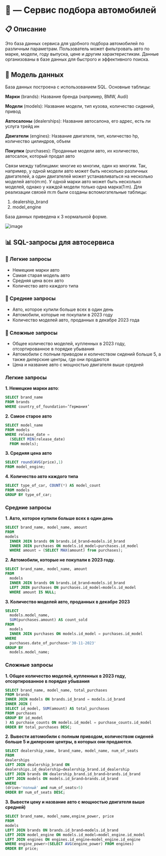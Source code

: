 # 🚗  — Сервис подбора автомобилей

## 📋 Описание

Это база данных сервиса для удобного подбора автомобилей по различным параметрам. Пользователь может фильтровать авто по марке, модели, году выпуска, цене и другим характеристикам. Данные организованы в базе данных для быстрого и эффективного поиска.

## 📂 Модель данных
База данных построена с использованием SQL. Основные таблицы:

**Марки** (brands): Название бренда (например, BMW, Audi)

**Модели** (models): Название модели, тип кузова, количество сидений, привод

**Автосалоны** (dealerships): Название автосалона, его адрес, есть ли услуга трейд ин

**Двигатели** (engines): Название двигателя, тип, количество hp, количество цилиндров, объем 

**Покупки** (purchases): Проданные модели авто, их количество, автосалон, который продал авто

Связи между таблицами: многие ко многим, один ко многим. Так, например, у одной модели авто может быть несколько различных двигателей, а один двигателей может устанавливаться на несколько моделей авто(m:m). У одной марки авто может быть несколько моделей, однако у каждой модели только одна марка(1:m). 
Для реализации связей m:m были созданы вспомогательные таблицы:
1. dealership_brand
2. model_engine

База данных приведена к 3 нормальной форме.

![image](https://github.com/user-attachments/assets/3cdac845-f9c6-44e3-9d8e-a1607c5bd345)


## 📊 SQL-запросы для автосервиса

### 🔹 Легкие запросы  
- Немецкие марки авто  
- Самая старая модель авто  
- Средняя цена всех авто  
- Количество авто каждого типа  

### 🔸 Средние запросы  
- Авто, которое купили больше всех в один день  
- Автомобили, которые не покупали в 2023 году  
- Количество моделей авто, проданных в декабре 2023 года  

### 🔺 Сложные запросы  
- Общее количество моделей, купленных в 2023 году, отсортированное в порядке убывания  
- Автомобили с полным приводом и количеством сидений больше 5, а также дилерские центры, где они продаются  
- Цена и название авто с мощностью двигателя выше средней  


### Легкие запросы
**1. Немецкие марки авто**:
```sql
SELECT brand_name
FROM brands
WHERE country_of_foundation=’Германия’
```
**2. Самое старое авто**
```sql
SELECT model_name
FROM models
WHERE release_date =
  (SELECT MIN(release_date)
  FROM models);
```
**3. Средняя цена авто**
```sql
SELECT round(AVG(price),1)
FROM model_engine;
```
**4. Количество авто каждого типа**
```sql
SELECT type_of_car, COUNT(*) AS model_count
FROM models
GROUP BY type_of_car;
```

### Средние запросы
**1. Авто, которое купили больше всех в один день**
```sql
SELECT brand_name, model_name, amount
FROM
models
  INNER JOIN brands ON brands.id_brand=models.id_brand
  INNER JOIN purchases ON models.id_model=purchases.id_model
  WHERE amount = (SELECT MAX(amount) from purchases);
```
**2. Автомобили, которые не покупали в 2023 году.**
```sql
SELECT brand_name, model_name, amount
FROM
  models
  INNER JOIN brands ON brands.id_brand=models.id_brand
  LEFT JOIN purchases ON purchases.id_model=models.id_model
  WHERE amount IS NULL;
```
**3. Количество моделей авто, проданных в декабре 2023**
```sql
SELECT
  models.model_name,
  SUM(purchases.amount) AS count_sold
FROM
  models
  INNER JOIN purchases ON models.id_model = purchases.id_model
WHERE
  purchases.date_of_purchase>'30-11-2023'
GROUP BY
  models.model_name;
```

### Сложные запросы
**1. Общее количество моделей, купленных в 2023 году, отсортированное в
порядке убывания**
```sql
SELECT brand_name, model_name, total_purchases
FROM brands
INNER JOIN models ON brands.id_brand = models.id_brand
INNER JOIN (
SELECT id_model, SUM(amount) AS total_purchases
FROM purchases
GROUP BY id_model
) AS purchase_counts ON models.id_model = purchase_counts.id_model
ORDER BY total_purchases DESC;
```
**2. Вывести автомобили с полным приводом, количеством сиденей больше 5
и дилерские центры, в которых они продаются.**
```sql
SELECT dealership_name, brand_name, model_name, num_of_seats
FROM
dealerships
LEFT JOIN dealership_brand ON
dealerships.id_dealership=dealership_brand.id_dealership
LEFT JOIN brands ON dealership_brand.id_brand=brands.id_brand
LEFT JOIN models ON models.id_brand=brands.id_brand
WHERE
(drive='полный' and num_of_seats>5)
ORDER BY num_of_seats DESC;
```

**3. Вывести цену и название авто с мощностью двигателя выше средней)**
```sql
SELECT brand_name, model_name,engine_power, price
FROM
models
LEFT JOIN brands ON brands.id_brand=models.id_brand
LEFT JOIN model_engine ON models.id_model=model_engine.id_model
LEFT JOIN engines ON engines.id_engine=model_engine.id_engine
WHERE engine_power>(SELECT AVG(engine_power) FROM engines)
ORDER BY price;
```

